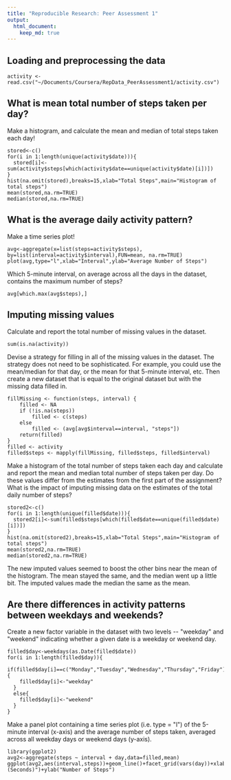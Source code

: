 ```yaml
---
title: "Reproducible Research: Peer Assessment 1"
output: 
  html_document:
    keep_md: true
---
```



## Loading and preprocessing the data

```{}
activity <-
read.csv("~/Documents/Coursera/RepData_PeerAssessment1/activity.csv")
```

## What is mean total number of steps taken per day?

Make a histogram, and calculate the mean and median of total steps taken each day!

```{}
stored<-c()
for(i in 1:length(unique(activity$date))){
  stored[i]<-sum(activity$steps[which(activity$date==unique(activity$date)[i])])
}
hist(na.omit(stored),breaks=15,xlab="Total Steps",main="Histogram of total steps")
mean(stored,na.rm=TRUE)
median(stored,na.rm=TRUE)
```


## What is the average daily activity pattern?

Make a time series plot! 

```{}
avg<-aggregate(x=list(steps=activity$steps), by=list(interval=activity$interval),FUN=mean, na.rm=TRUE)
plot(avg,type="l",xlab="Interval",ylab="Average Number of Steps")
```

Which 5-minute interval, on average across all the days in the dataset, contains the maximum number of steps?

```{}
avg[which.max(avg$steps),]
```

## Imputing missing values

Calculate and report the total number of missing values in the dataset.

```{}
sum(is.na(activity))
```

Devise a strategy for filling in all of the missing values in the dataset. The strategy does not need to be sophisticated. For example, you could use the mean/median for that day, or the mean for that 5-minute interval, etc. Then create a new dataset that is equal to the original dataset but with the missing data filled in.

```{}
fillMissing <- function(steps, interval) {
    filled <- NA
    if (!is.na(steps))
        filled <- c(steps)
    else
        filled <- (avg[avg$interval==interval, "steps"])
    return(filled)
}
filled <- activity
filled$steps <- mapply(fillMissing, filled$steps, filled$interval)
```

Make a histogram of the total number of steps taken each day and calculate and report the mean and median total number of steps taken per day. Do these values differ from the estimates from the first part of the assignment? What is the impact of imputing missing data on the estimates of the total daily number of steps?

```{}
stored2<-c()
for(i in 1:length(unique(filled$date))){
  stored2[i]<-sum(filled$steps[which(filled$date==unique(filled$date)[i])])
}
hist(na.omit(stored2),breaks=15,xlab="Total Steps",main="Histogram of total steps")
mean(stored2,na.rm=TRUE)
median(stored2,na.rm=TRUE)
```

The new imputed values seemed to boost the other bins near the mean of the histogram. The mean stayed the same, and the median went up a little bit. The imputed values made the median the same as the mean.

## Are there differences in activity patterns between weekdays and weekends?

Create a new factor variable in the dataset with two levels -- "weekday" and "weekend" indicating whether a given date is a weekday or weekend day.

```{}
filled$day<-weekdays(as.Date(filled$date))
for(i in 1:length(filled$day)){
  if(filled$day[i]==c("Monday","Tuesday","Wednesday","Thursday","Friday")){
    filled$day[i]<-"weekday"
  }
  else{
    filled$day[i]<-"weekend"
  }
}
```


Make a panel plot containing a time series plot (i.e. type = "l") of the 5-minute interval (x-axis) and the average number of steps taken, averaged across all weekday days or weekend days (y-axis).


```{}
library(ggplot2)
avg2<-aggregate(steps ~ interval + day,data=filled,mean)
ggplot(avg2,aes(interval,steps))+geom_line()+facet_grid(vars(day))+xlab("Interval (Seconds)")+ylab("Number of Steps")

```
